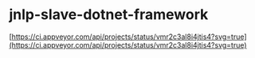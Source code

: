 # jnlp-slave-dotnet-framework

[https://ci.appveyor.com/api/projects/status/vmr2c3al8i4jtis4?svg=true](https://ci.appveyor.com/api/projects/status/vmr2c3al8i4jtis4?svg=true)
